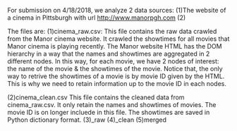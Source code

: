 For submission on 4/18/2018, we analyze 2 data sources:
(1)The website of a cinema in Pittsburgh with url http://www.manorpgh.com
(2)

The files are:
(1)cinema_raw.csv:
  This file contains the raw data crawled from the Manor cinema website. 
  It crawled the showtimes for all movies that Manor cinema is playing recently.
  The Manor website HTML has the DOM hierarchy in a way that the names and showtimes are aggregated in 2 different nodes.
  In this way, for each movie, we have 2 nodes of interest: the name of the movie & the showtimes of the movie.
  Notice that, the only way to retrive the showtimes of a movie is by movie ID given by the HTML.
  This is why we need to retain information up to the movie ID in each nodes.
  
(2)cinema_clean.csv
  This file contains the cleaned data from cinema_raw.csv.
  It only retain the names and showtimes of movies.
  The movie ID is on longer incluede in this file.
  The showtimes are saved in Python dictionary format.
(3)_raw
(4)_clean
(5)merged
